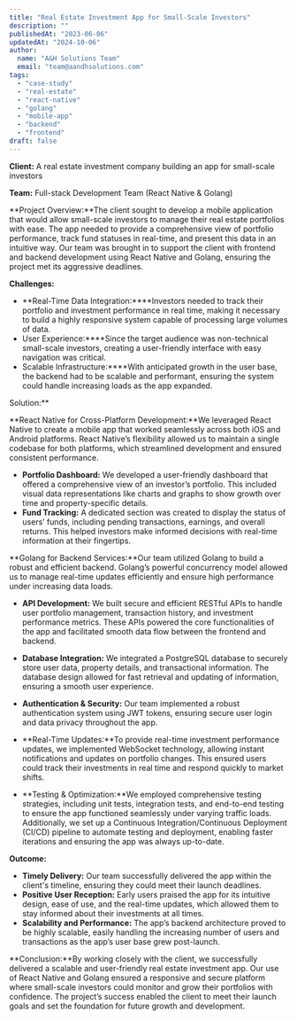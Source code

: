 ```yaml
---
title: "Real Estate Investment App for Small-Scale Investors"
description: ""
publishedAt: "2023-06-06"
updatedAt: "2024-10-06"
author:
  name: "A&H Solutions Team"
  email: "team@aandhsolutions.com"
tags:
  - "case-study"
  - "real-estate"
  - "react-native"
  - "golang"
  - "mobile-app"
  - "backend"
  - "frontend"
draft: false
---
```


**Client:** A real estate investment company building an app for small-scale investors

**Team:** Full-stack Development Team (React Native &amp; Golang)

**Project Overview:**The client sought to develop a mobile application that would allow small-scale investors to manage their real estate portfolios with ease. The app needed to provide a comprehensive view of portfolio performance, track fund statuses in real-time, and present this data in an intuitive way. Our team was brought in to support the client with frontend and backend development using React Native and Golang, ensuring the project met its aggressive deadlines.

**Challenges:**

- **Real-Time Data Integration:****Investors needed to track their portfolio and investment performance in real time, making it necessary to build a highly responsive system capable of processing large volumes of data.
- User Experience:****Since the target audience was non-technical small-scale investors, creating a user-friendly interface with easy navigation was critical.
- Scalable Infrastructure:****With anticipated growth in the user base, the backend had to be scalable and performant, ensuring the system could handle increasing loads as the app expanded.

Solution:**

**React Native for Cross-Platform Development:**We leveraged React Native to create a mobile app that worked seamlessly across both iOS and Android platforms. React Native’s flexibility allowed us to maintain a single codebase for both platforms, which streamlined development and ensured consistent performance.

- **Portfolio Dashboard:** We developed a user-friendly dashboard that offered a comprehensive view of an investor’s portfolio. This included visual data representations like charts and graphs to show growth over time and property-specific details.
- **Fund Tracking:** A dedicated section was created to display the status of users’ funds, including pending transactions, earnings, and overall returns. This helped investors make informed decisions with real-time information at their fingertips.

**Golang for Backend Services:**Our team utilized Golang to build a robust and efficient backend. Golang’s powerful concurrency model allowed us to manage real-time updates efficiently and ensure high performance under increasing data loads.

- **API Development:** We built secure and efficient RESTful APIs to handle user portfolio management, transaction history, and investment performance metrics. These APIs powered the core functionalities of the app and facilitated smooth data flow between the frontend and backend.
- **Database Integration:** We integrated a PostgreSQL database to securely store user data, property details, and transactional information. The database design allowed for fast retrieval and updating of information, ensuring a smooth user experience.
- **Authentication &amp; Security:** Our team implemented a robust authentication system using JWT tokens, ensuring secure user login and data privacy throughout the app.

- **Real-Time Updates:**To provide real-time investment performance updates, we implemented WebSocket technology, allowing instant notifications and updates on portfolio changes. This ensured users could track their investments in real time and respond quickly to market shifts.
- **Testing &amp; Optimization:**We employed comprehensive testing strategies, including unit tests, integration tests, and end-to-end testing to ensure the app functioned seamlessly under varying traffic loads. Additionally, we set up a Continuous Integration/Continuous Deployment (CI/CD) pipeline to automate testing and deployment, enabling faster iterations and ensuring the app was always up-to-date.

**Outcome:**

- **Timely Delivery:** Our team successfully delivered the app within the client's timeline, ensuring they could meet their launch deadlines.
- **Positive User Reception:** Early users praised the app for its intuitive design, ease of use, and the real-time updates, which allowed them to stay informed about their investments at all times.
- **Scalability and Performance:** The app’s backend architecture proved to be highly scalable, easily handling the increasing number of users and transactions as the app’s user base grew post-launch.

**Conclusion:**By working closely with the client, we successfully delivered a scalable and user-friendly real estate investment app. Our use of React Native and Golang ensured a responsive and secure platform where small-scale investors could monitor and grow their portfolios with confidence. The project’s success enabled the client to meet their launch goals and set the foundation for future growth and development.
